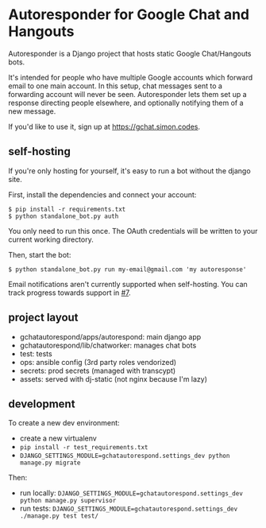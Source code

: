 # Autoresponder for Google Chat and Hangouts

Autoresponder is a Django project that hosts static Google Chat/Hangouts bots.

It's intended for people who have multiple Google accounts which forward email to one main account.
In this setup, chat messages sent to a forwarding account will never be seen.
Autoresponder lets them set up a response directing people elsewhere, and optionally notifying them of a new message.

If you'd like to use it, sign up at https://gchat.simon.codes.

## self-hosting

If you're only hosting for yourself, it's easy to run a bot without the django site.

First, install the dependencies and connect your account:
```
$ pip install -r requirements.txt
$ python standalone_bot.py auth
```
You only need to run this once.
The OAuth credentials will be written to your current working directory.

Then, start the bot:
```
$ python standalone_bot.py run my-email@gmail.com 'my autoresponse'
```

Email notifications aren't currently supported when self-hosting.
You can track progress towards support in [#7](https://github.com/simon-weber/gchatautorespond/issues/7).

## project layout

* gchatautorespond/apps/autorespond: main django app
* gchatautorespond/lib/chatworker: manages chat bots
* test: tests
* ops: ansible config (3rd party roles vendorized)
* secrets: prod secrets (managed with transcypt)
* assets: served with dj-static (not nginx because I'm lazy)

## development

To create a new dev environment:

* create a new virtualenv
* `pip install -r test_requirements.txt`
* `DJANGO_SETTINGS_MODULE=gchatautorespond.settings_dev python manage.py migrate`

Then:

* run locally: `DJANGO_SETTINGS_MODULE=gchatautorespond.settings_dev python manage.py supervisor`
* run tests: `DJANGO_SETTINGS_MODULE=gchatautorespond.settings_dev ./manage.py test test/`
